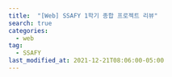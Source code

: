 ```yaml
---
title:  "[Web] SSAFY 1학기 종합 프로젝트 리뷰"
search: true
categories: 
  - web
tag:
  - SSAFY
last_modified_at: 2021-12-21T08:06:00-05:00
---
```



